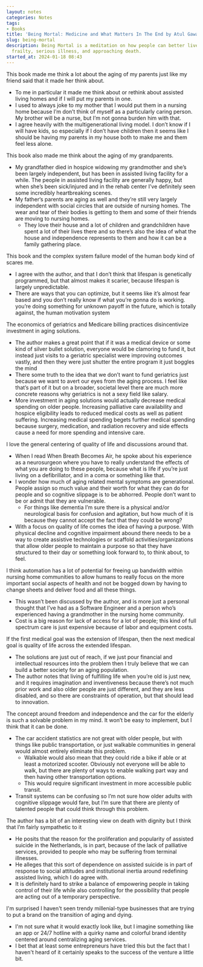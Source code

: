 ```yaml
---
layout: notes
categories: Notes
tags:
- Books
title: 'Being Mortal: Medicine and What Matters In The End by Atul Gawande'
slug: being-mortal
description: Being Mortal is a meditation on how people can better live with age-related
  frailty, serious illness, and approaching death.
started_at: 2024-01-18 08:43
---
```


This book made me think a lot about the aging of my parents just like my friend said that it made her think about. 
* To me in particular it made me think about or rethink about assisted living homes and if I will put my parents in one.
* I used to always joke to my mother that I would put them in a nursing home because I’m don’t think of myself as a particularly caring person. My brother will be a nurse, but I’m not gonna burden him with that. 
* I agree heavily with the multigenerational living model. I don’t know if I will have kids, so especially if I don’t have children then it seems like I should be having my parents in my house both to make me and them feel less alone.

This book also made me think about the aging of my grandparents. 
* My grandfather died in hospice widowing my grandmother and she’s been largely independent, but has been in assisted living facility for a while. The people in assisted living facility are generally happy, but when she’s been sick/injured and in the rehab center I’ve definitely seen some incredibly heartbreaking scenes.
* My father‘s parents are aging as well and they’re still very largely independent with social circles that are outside of nursing homes. The wear and tear of their bodies is getting to them and some of their friends are moving to nursing homes. 
    * They love their house and a lot of children and grandchildren have spent a lot of their lives there and so there’s also the idea of what the house and independence represents to them and how it can be a family gathering place.

This book and the complex system failure model of the human body kind of scares me. 
* I agree with the author, and that I don’t think that lifespan is genetically programmed, but that almost makes it scarier, because lifespan is largely unpredictable. 
* There are ways that you can optimize, but it seems like it’s almost fear based and you don’t really know if what you’re gonna do is working. you’re doing something for unknown payoff in the future, which is totally against, the human motivation system

The economics of geriatrics and Medicare billing practices disincentivize investment in aging solutions.
* The author makes a great point that if it was a medical device or some kind of silver bullet solution, everyone would be clamoring to fund it, but instead just visits to a geriatric specialist were improving outcomes vastly, and then they were just shutter the entire program it just boggles the mind
* There some truth to the idea that we don’t want to fund geriatrics just because we want to avert our eyes from the aging process. I feel like that’s part of it but on a broader, societal level there are much more concrete reasons why geriatrics is not a sexy field like salary.
* More investment in aging solutions would actually decrease medical spending on older people. Increasing palliative care availability and hospice eligibility leads to reduced medical costs as well as patient suffering. Increasing medical spending begets further medical spending because surgery, medication, and radiation recovery and side effects cause a need for more spending and intensive care.

I love the general centering of quality of life and discussions around that.
* When I read When Breath Becomes Air, he spoke about his experience as a neurosurgeon where you have to really understand the effects of what you are doing to these people, because what is life if you’re just living on a defibrillator, and in a coma or something like that.
* I wonder how much of aging related mental symptoms are generational. People assign so much value and their worth for what they can do for people and so cognitive slippage is to be abhorred. People don’t want to be or admit that they are vulnerable.
    * For things like dementia I’m sure there is a physical and/or neurological basis for confusion and agitation, but how much of it is  because they cannot accept the fact that they could be wrong?
* With a focus on quality of life comes the idea of having a purpose. With physical decline and cognitive impairment abound there needs to be a way to create assistive technologies or scaffold activities/organizations that allow older people to maintain a purpose so that they have structured to their day or something look forward to, to think about, to feel.

I think automation has a lot of potential for freeing up bandwidth within nursing home communities to allow humans to really focus on the more important social aspects of health and not be bogged down by having to change sheets and deliver food and all these things.
* This wasn’t been discussed by the author, and is more just a personal thought that I’ve had as a Software Engineer and a person who’s experienced having a grandmother in the nursing home community.
* Cost is a big reason for lack of access for a lot of people; this kind of full spectrum care is just expensive because of labor and equipment costs.

If the first medical goal was the extension of lifespan, then the next medical goal is quality of life across the extended lifespan.
* The solutions are just out of reach, if we just pour financial and intellectual resources into the problem then I truly believe that we can build a better society for an aging population.
* The author notes that living of fulfilling life when you’re old is just new, and it requires imagination and inventiveness because there’s not much prior work and also older people are just different, and they are less disabled, and so there are constraints of operation, but that should lead to innovation.

The concept around freedom and independence and the car for the elderly is such a solvable problem in my mind. It won’t be easy to implement, but I think that it can be done.
* The car accident statistics are not great with older people, but with things like public transportation, or just walkable communities in general would almost entirely eliminate this problem.
    * Walkable would also mean that they could ride a bike if able or at least a motorized scooter. Obviously not everyone will be able to walk, but there are plenty of ways to enable walking part way and then having other transportation options.
    * This would require significant investment in more accessible public transit.
* Transit systems can be confusing so I’m not sure how older adults with cognitive slippage would fare, but I’m sure that there are plenty of talented people that could think through this problem.

The author has a bit of an interesting view on death with dignity but I think that I’m fairly sympathetic to it
* He posits that the reason for the proliferation and popularity of assisted suicide in the Netherlands, is in part, because of the lack of palliative services, provided to people who may be suffering from terminal illnesses.
* He alleges that this sort of dependence on assisted suicide is in part of response to social attitudes and institutional inertia around redefining assisted living, which I do agree with.
* It is definitely hard to strike a balance of empowering people in taking control of their life while also controlling for the possibility that people are acting out of a temporary perspective.

I'm surprised I haven't seen trendy millenial-type businesses that are trying to put a brand on the transition of aging and dying.
* I'm not sure what it would exactly look like, but I imagine something like an app or 24/7 hotline with a quirky name and colorful brand identity centered around centralizing aging services.
* I bet that at least some entrepreneurs have tried this but the fact that I haven't heard of it certainly speaks to the success of the venture a little bit.